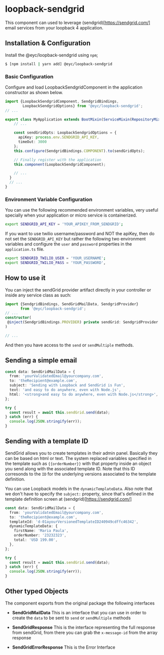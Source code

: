 # loopback-sendgrid

This component can used to leverage (sendgrid)[https://sendgrid.com/] email
services from your loopback 4 application.

## Installation & Configuration

Install the @eyc/loopback-sendgrid using `npm`;

```sh
$ [npm install | yarn add] @eyc/loopback-sendgrid
```

### Basic Configuration

Configure and load LoopbackSendgridComponent in the application constructor as
shown below.

```ts
import {LoopbackSendgridComponent, SendgridBindings,
        LoopbackSendgridOptions} from '@eyc/loopback-sendgrid';
// ...

export class MyApplication extends BootMixin(ServiceMixin(RepositoryMixin(RestApplication))) {
    // ...

    const sendGridOpts: LoopbackSendgridOptions = {
      apiKey: process.env.SENDGRID_API_KEY,
      timeOut: 3000
    };
    this.configure(SendgridBindings.COMPONENT).to(sendGridOpts);

    // Finally register with the application
    this.component(LoopbackSendgridComponent);

    // ...
  }
  // ...
}
```

### Environment Variable Configuration

You can use the following recommended environment variables, very useful
specially when your application or micro service is containerized.

```sh
export SENDGRID_API_KEY = 'YOUR_APIKEY_FROM_SENDGRID';
```

If you want to use twilio username/password and NOT the apiKey, then do not set
the `SENDGRID_API_KEY` but rather the following two environment variables and
configure the `user` and `password` properties in the `application.ts` file.

```sh
export SENDGRID_TWILIO_USER = 'YOUR_USERNAME';
export SENDGRID_TWILIO_PASS = 'YOUR_PASSWORD',
```

## How to use it

You can inject the sendGrid provider artifact directly in your controller or
inside any service class as such:

```ts
import {SendgridBindings, SendGridMailData, SendgridProvider}
       from '@eyc/loopback-sendgrid';
// ...
constructor(
 @inject(SendgridBindings.PROVIDER) private sendGrid: SendgridProvider
)

// ...
```

And then you have access to the `send` or `sendMultiple` methods.

## Sending a simple email

```ts
const data: SendGridMailData = {
  from: 'yourValidatedEmail@yourcompany.com',
  to: 'theRecipient@example.com',
  subject: 'Sending with Loopback and SendGrid is Fun',
  text: 'and easy to do anywhere, even with Node.js',
  html: '<strong>and easy to do anywhere, even with Node.js</strong>',
};

try {
  const result = await this.sendGrid.send(data);
} catch (err) {
  console.log(JSON.stringify(err));
}
```

## Sending with a template ID

SendGrid allows you to create templates in their admin panel. Basically they can
be based on html or text. The system replaced variables specified in the
template such as `{{orderNumber}}` with that property inside an object you send
along with the associated template ID. Note that this ID corresonds to the `ID`
for the underlying versions associated to the template definition.

You can use Loopback models in the `dynamicTemplateData`. Also note that we
don't have to specify the `subject:` property, since that's defined in the
template definition screen at (sendgrid)[https://sendgrid.com/]

```ts
const data: SendGridMailData = {
  from: 'yourValidatedEmail@yourcompany.com',
  to: 'theRecipient@example.com',
  templateId: 'd-01ayourVersionedTemplateID240949cdffc46342',
  dynamicTemplateData: {
    firstName: 'Maria Paula',
    orderNumber: '23232323',
    total: 'USD 199.00',
  },
};

try {
  const result = await this.sendGrid.send(data);
} catch (err) {
  console.log(JSON.stringify(err));
}
```

## Other typed Objects

The component exports from the original package the following interfaces

- **SendGridMailData** This is an interface that you can use in order to create
  the `data` to be sent to `send` or `sendMultiple` methods

- **SendGridResponse** This is the interface representing the full response from
  sendGrid, from there you can grab the `x-message-id` from the array response

- **SendGridErrorResponse** This is the Error Interface
